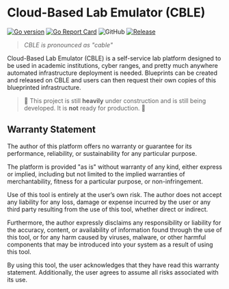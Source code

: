 # Cloud-Based Lab Emulator (CBLE)

[![Go version](https://img.shields.io/github/go-mod/go-version/cble-platform/backend?style=flat-square)](https://github.com/BradHacker/compsole)
[![Go Report Card](https://goreportcard.com/badge/github.com/cble-platform/backend?style=flat-square)](https://goreportcard.com/report/github.com/cble-platform/backend)
![GitHub](https://img.shields.io/github/license/cble-platform/backend?style=flat-square)
[![Release](https://img.shields.io/github/release/cble-platform/backend?style=flat-square)](https://github.com/cble-platform/backend/releases/latest?style=flat-square)

> _CBLE is pronounced as "cable"_

Cloud-Based Lab Emulator (CBLE) is a self-service lab platform designed to be used in academic institutions, cyber ranges, and pretty much anywhere automated infrastructure deployment is needed. Blueprints can be created and released on CBLE and users can then request their own copies of this blueprinted infrastructure.

> 🚧 This project is still **heavily** under construction and is still being developed. It is **not** ready for production. 🚧

## Warranty Statement

The author of this platform offers no warranty or guarantee for its performance, reliability, or sustainability for any particular purpose.

The platform is provided "as is" without warranty of any kind, either express or implied, including but not limited to the implied warranties of merchantability, fitness for a particular purpose, or non-infringement.

Use of this tool is entirely at the user’s own risk. The author does not accept any liability for any loss, damage or expense incurred by the user or any third party resulting from the use of this tool, whether direct or indirect.

Furthermore, the author expressly disclaims any responsibility or liability for the accuracy, content, or availability of information found through the use of this tool, or for any harm caused by viruses, malware, or other harmful components that may be introduced into your system as a result of using this tool.

By using this tool, the user acknowledges that they have read this warranty statement. Additionally, the user agrees to assume all risks associated with its use.
